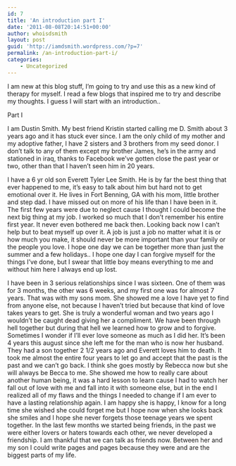 ```yaml
---
id: 7
title: 'An introduction part I'
date: '2011-08-08T20:14:51+00:00'
author: whoisdsmith
layout: post
guid: 'http://iamdsmith.wordpress.com/?p=7'
permalink: /an-introduction-part-i/
categories:
    - Uncategorized
---
```


I am new at this blog stuff, I’m going to try and use this as a new kind of therapy for myself. I read a few blogs that inspired me to try and describe my thoughts. I guess I will start with an introduction..

Part I

I am Dustin Smith. My best friend Kristin started calling me D. Smith about 3 years ago and it has stuck ever since. I am the only child of my mother and my adoptive father, I have 2 sisters and 3 brothers from my seed donor. I don’t talk to any of them except my brother James, he’s in the army and stationed in iraq, thanks to Facebook we’ve gotten close the past year or two, other than that I haven’t seen him in 20 years.

I have a 6 yr old son Everett Tyler Lee Smith. He is by far the best thing that ever happened to me, it’s easy to talk about him but hard not to get emotional over it. He lives in Fort Benning, GA with his mom, little brother and step dad. I have missed out on more of his life than I have been in it. The first few years were due to neglect cause I thought I could become the next big thing at my job. I worked so much that I don’t remember his entire first year. It never even bothered me back then. Looking back now I can’t help but to beat myself up over it. A job is just a job no matter what it is or how much you make, it should never be more important than your family or the people you love. I hope one day we can be together more than just the summer and a few holidays.. I hope one day I can forgive myself for the things I’ve done, but I swear that little boy means everything to me and without him here I always end up lost.

I have been in 3 serious relationships since I was sixteen. One of them was for 3 months, the other was 6 weeks, and my first one was for almost 7 years. That was with my sons mom. She showed me a love I have yet to find from anyone else, not because I haven’t tried but because that kind of love takes years to get. She is truly a wonderful woman and two years ago I wouldn’t be caught dead giving her a compliment. We have been through hell together but during that hell we learned how to grow and to forgive. Sometimes I wonder if I’ll ever love someone as much as I did her. It’s been 4 years this august since she left me for the man who is now her husband. They had a son together 2 1/2 years ago and Everett loves him to death. It took me almost the entire four years to let go and accept that the past is the past and we can’t go back. I think she goes mostly by Rebecca now but she will always be Becca to me. She showed me how to really care about another human being, it was a hard lesson to learn cause I had to watch her fall out of love with me and fall into it with someone else, but in the end I realized all of my flaws and the things I needed to change if I am ever to have a lasting relationship again. I am happy she is happy, I know for a long time she wished she could forget me but I hope now when she looks back she smiles and I hope she never forgets those teenage years we spent together. In the last few months we started being friends, in the past we were either lovers or haters towards each other, we never developed a friendship. I am thankful that we can talk as friends now. Between her and my son I could write pages and pages because they were and are the biggest parts of my life.